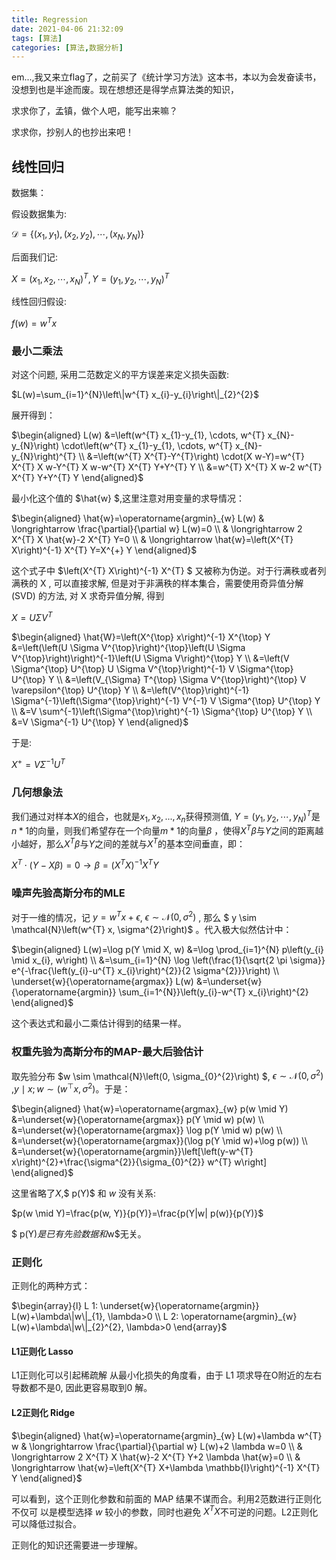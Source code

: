 ```yaml
---
title: Regression
date: 2021-04-06 21:32:09
tags: [算法]
categories: [算法,数据分析]
---
```


em...,我又来立flag了，之前买了《统计学习方法》这本书，本以为会发奋读书，没想到也是半途而废。现在想想还是得学点算法类的知识，

求求你了，孟镇，做个人吧，能写出来嘛？

求求你，抄别人的也抄出来吧！

## 线性回归

数据集：

假设数据集为:

$\mathcal{D}=\left\{\left(x_{1}, y_{1}\right),\left(x_{2}, y_{2}\right), \cdots,\left(x_{N}, y_{N}\right)\right\}$

后面我们记:

$X=\left(x_{1}, x_{2}, \cdots, x_{N}\right)^{T}, Y=\left(y_{1}, y_{2}, \cdots, y_{N}\right)^{T}$

线性回归假设:

$f(w)=w^{T} x$

### 最小二乘法

对这个问题, 采用二范数定义的平方误差来定义损失函数:

$L(w)=\sum_{i=1}^{N}\left\|w^{T} x_{i}-y_{i}\right\|_{2}^{2}$

展开得到：

$\begin{aligned}
L(w) &=\left(w^{T} x_{1}-y_{1}, \cdots, w^{T} x_{N}-y_{N}\right) \cdot\left(w^{T} x_{1}-y_{1}, \cdots, w^{T} x_{N}-y_{N}\right)^{T} \\
&=\left(w^{T} X^{T}-Y^{T}\right) \cdot(X w-Y)=w^{T} X^{T} X w-Y^{T} X w-w^{T} X^{T} Y+Y^{T} Y \\
&=w^{T} X^{T} X w-2 w^{T} X^{T} Y+Y^{T} Y
\end{aligned}$

最小化这个值的  $\hat{w}  $,这里注意对用变量的求导情况：

$\begin{aligned}
\hat{w}=\operatorname{argmin}_{w} L(w) & \longrightarrow \frac{\partial}{\partial w} L(w)=0 \\
& \longrightarrow 2 X^{T} X \hat{w}-2 X^{T} Y=0 \\
& \longrightarrow \hat{w}=\left(X^{T} X\right)^{-1} X^{T} Y=X^{+} Y
\end{aligned}$

这个式子中  $\left(X^{T} X\right)^{-1} X^{T} $ 又被称为伪逆。对于行满秩或者列满秩的  X , 可以直接求解, 但是对于非满秩的样本集合，需要使用奇异值分解 (SVD) 的方法, 对  X  求奇异值分解, 得到

$X=U \Sigma V^{T}$

$\begin{aligned}
\hat{W}=\left(X^{\top} x\right)^{-1} X^{\top} Y &=\left(\left(U \Sigma V^{\top}\right)^{\top}\left(U \Sigma V^{\top}\right)\right)^{-1}\left(U \Sigma V\right)^{\top} Y \\
&=\left(V \Sigma^{\top} U^{\top} U \Sigma V^{\top}\right)^{-1} V \Sigma^{\top} U^{\top} Y \\
&=\left(V_{\Sigma} T^{\top} \Sigma V^{\top}\right)^{\top} V \varepsilon^{\top} U^{\top} Y \\
&=\left(V^{\top}\right)^{-1} \Sigma^{-1}\left(\Sigma^{\top}\right)^{-1} V^{-1} V \Sigma^{\top} U^{\top} Y \\
&=V \sum^{-1}\left(\Sigma^{\top}\right)^{-1} \Sigma^{\top} U^{\top} Y \\
&=V \Sigma^{-1} U^{\top} Y
\end{aligned}$

于是:

$X^{+}=V \Sigma^{-1} U^{T}$

### 几何想象法

我们通过对样本$X$的组合，也就是$x_1,x_2,...,x_n$获得预测值, $Y=\left(y_{1}, y_{2}, \cdots, y_{N}\right)^{T}$是$n*1$的向量，则我们希望存在一个向量$m*1$的向量$\beta$ ，使得$X^{T}\beta$与$Y$之间的距离越小越好，那么$X^{T}\beta$与$Y$之间的差就与$X^{T}$的基本空间垂直，即：

$X^{T} \cdot(Y-X \beta)=0 \longrightarrow \beta=\left(X^{T} X\right)^{-1} X^{T} Y$



### 噪声先验高斯分布的MLE

对于一维的情况，记  $y=w^{T} x+\epsilon$, $\epsilon \sim \mathcal{N}\left(0, \sigma^{2}\right)$ , 那么 $ y \sim \mathcal{N}\left(w^{T} x, \sigma^{2}\right)$  。代入极大似然估计中：

$\begin{aligned}
L(w)=\log p(Y \mid X, w) &=\log \prod_{i=1}^{N} p\left(y_{i} \mid x_{i}, w\right) \\
&=\sum_{i=1}^{N} \log \left(\frac{1}{\sqrt{2 \pi \sigma}} e^{-\frac{\left(y_{i}-u^{T} x_{i}\right)^{2}}{2 \sigma^{2}}}\right) \\
\underset{w}{\operatorname{argmax}} L(w) &=\underset{w}{\operatorname{argmin}} \sum_{i=1^{N}}\left(y_{i}-w^{T} x_{i}\right)^{2}
\end{aligned}$

这个表达式和最小二乘估计得到的结果一样。

### 权重先验为高斯分布的MAP-最大后验估计

取先验分布  $w \sim \mathcal{N}\left(0, \sigma_{0}^{2}\right) $, $\epsilon \sim \mathcal{N}\left(0, \sigma^{2}\right)$  ,$y \mid x ; w \sim\left(w^{\top} x, \sigma^{2}\right)$。于是：

$\begin{aligned}
\hat{w}=\operatorname{argmax}_{w} p(w \mid Y) &=\underset{w}{\operatorname{argmax}} p(Y \mid w) p(w) \\
&=\underset{w}{\operatorname{argmax}} \log p(Y \mid w) p(w) \\
&=\underset{w}{\operatorname{argmax}}(\log p(Y \mid w)+\log p(w)) \\
&=\underset{w}{\operatorname{argmin}}\left[\left(y-w^{T} x\right)^{2}+\frac{\sigma^{2}}{\sigma_{0}^{2}} w^{T} w\right]
\end{aligned}$

这里省略了$X$,$ p(Y)$  和  $w$ 没有关系:

$p(w \mid Y)=\frac{p(w, Y)}{p(Y)}=\frac{p(Y|w| p(w)}{p(Y)}$

$ p(Y)$是已有先验数据和$w$无关。

### 正则化

正则化的两种方式：

$\begin{array}{l}
L 1: \underset{w}{\operatorname{argmin}} L(w)+\lambda\|w\|_{1}, \lambda>0 \\
L 2: \operatorname{argmin}_{w} L(w)+\lambda\|w\|_{2}^{2}, \lambda>0
\end{array}$

#### L1正则化 Lasso

L1正则化可以引起稀疏解
从最小化损失的角度看，由于  $\mathrm{L} 1$  项求导在O附近的左右导数都不是0, 因此更容易取到0
解。

#### L2正则化 Ridge

$\begin{aligned}
\hat{w}=\operatorname{argmin}_{w} L(w)+\lambda w^{T} w & \longrightarrow \frac{\partial}{\partial w} L(w)+2 \lambda w=0 \\
& \longrightarrow 2 X^{T} X \hat{w}-2 X^{T} Y+2 \lambda \hat{w}=0 \\
& \longrightarrow \hat{w}=\left(X^{T} X+\lambda \mathbb{I}\right)^{-1} X^{T} Y
\end{aligned}$

可以看到，这个正则化参数和前面的 MAP 结果不谋而合。利用2范数进行正则化不仅可 以是模型选择  $w$  较小的参数，同时也避免 $X^{T}X$不可逆的问题。L2正则化可以降低过拟合。



正则化的知识还需要进一步理解。
